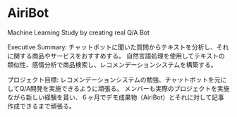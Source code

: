 # AiriBot
Machine Learning Study by creating real Q/A Bot

Executive Summary:
チャットボットに聞いた質問からテキストを分析し、それに関する商品やサービスをおすすめする。
自然言語処理を使用してテキストの類似性、感情分析で商品検索し、レコメンデーションシステムを構築する。


プロジェクト目標:
レコメンデーションシステムの勉強、チャットボットを元にしてQ/A開発を実施できるように頑張る。
メンバーも実際のプロジェクトを実施ながら新しい経験を貰い、６ヶ月でデモ成果物（AiriBot）とそれに対して記事作成できるまで頑張る。